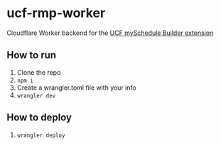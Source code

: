 # ucf-rmp-worker

Cloudflare Worker backend for the [UCF mySchedule Builder extension](https://github.com/zspri/ucf-rmp-chrome-extension)

## How to run

1. Clone the repo
2. `npm i`
3. Create a wrangler.toml file with your info
4. `wrangler dev`

## How to deploy

1. `wrangler deploy`